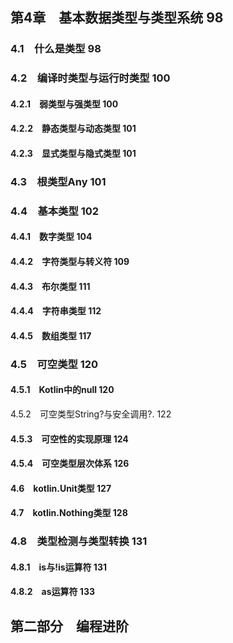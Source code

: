 ## 第4章　基本数据类型与类型系统 98
### 4.1　什么是类型 98
### 4.2　编译时类型与运行时类型 100
#### 4.2.1　弱类型与强类型 100
#### 4.2.2　静态类型与动态类型 101
#### 4.2.3　显式类型与隐式类型 101
### 4.3　根类型Any 101
### 4.4　基本类型 102
#### 4.4.1　数字类型 104
#### 4.4.2　字符类型与转义符 109
#### 4.4.3　布尔类型 111
#### 4.4.4　字符串类型 112
#### 4.4.5　数组类型 117
### 4.5　可空类型 120
#### 4.5.1　Kotlin中的null 120
4.5.2　可空类型String?与安全调用?. 122
#### 4.5.3　可空性的实现原理 124
#### 4.5.4　可空类型层次体系 126
#### 4.6　kotlin.Unit类型 127
#### 4.7　kotlin.Nothing类型 128
### 4.8　类型检测与类型转换 131
#### 4.8.1　is与!is运算符 131
#### 4.8.2　as运算符 133
## 第二部分　编程进阶
